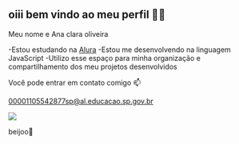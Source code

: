 ## oiii bem vindo ao meu perfil 👋💙

Meu nome e Ana clara oliveira

-Estou estudando na [Alura](https://www.alura.com.br)
-Estou me desenvolvendo na linguagem JavaScript
-Utilizo esse espaço para minha organização e compartilhamento dos meu projetos desenvolvidos

Você pode entrar em contato comigo 📫

00001105542877sp@al.educacao.sp.gov.br

![](https://media.giphy.com/media/v1.Y2lkPTc5MGI3NjExMDZrZHJyYnMwY3V4NXN6eWp1bXE0dHFxcXhjdWJnaHVsd3R3M2JnbCZlcD12MV9naWZzX3NlYXJjaCZjdD1n/USDLzEBaDObgWuWywy/giphy.gif)

beijoo💟

